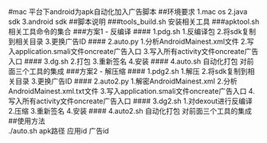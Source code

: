 #mac 平台下android为apk自动化加入广告脚本
##环境要求
          1.mac os 
          2.java sdk
          3.android sdk
##脚本说明
###tools_build.sh
          安装相关工具
###apktool.sh
          相关工具命令的集合
###方案1 - 反编译
          #### 1.pdg.sh
          1.反编译包
          2.将sdk复制到相关目录
          3.更换广告ID
          #### 2.auto.py
          1.分析AndroidMainest.xml文件
          2.写入application.smali文件oncreate广告入口
          3.写入所有activity文件oncreate广告入口
          #### 3.dg.sh
          2.打包
          3.重新签名
          4.安装
          #### 4.auto.sh
          自动化打包 对前面三个工具的集成
###方案2 - 解压缩
          #### 1.pdg2.sh
          1.解压
          2.将sdk复制到相关目录
          3.更换广告ID
          #### 2.auto2.py
          1.解密AndroidMainest.xml
          2.分析AndroidMainest.xml.txt文件
          3.写入application.smali文件oncreate广告入口
          4.写入所有activity文件oncreate广告入口
          #### 3.dg2.sh
          1.对dexout进行反编译
          2.压缩
          3.重新签名
          4.安装
          #### 4.auto2.sh
          自动化打包 对前面三个工具的集成
##使用方法          
          ./auto.sh apk路径  应用id  广告id
          
  

